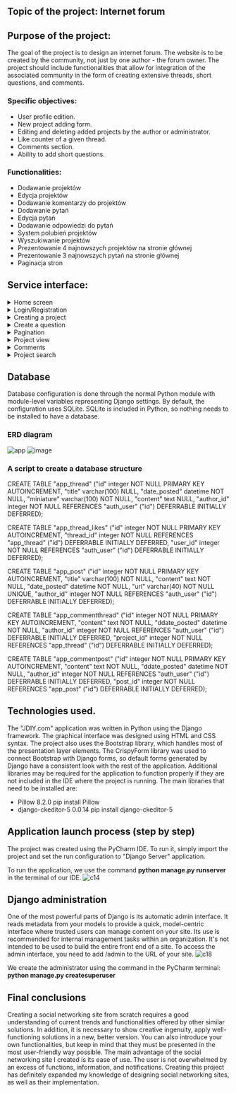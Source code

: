 ## Topic of the project: Internet forum

## Purpose of the project:
The goal of the project is to design an internet forum. The website is to be created by the community, not just by one author - the forum owner.
The project should include functionalities that allow for integration of the associated community in the form of creating extensive threads, short questions, and comments.

### Specific objectives:
* User profile edition.
* New project adding form.
* Editing and deleting added projects by the author or administrator.
* Like counter of a given thread.
* Comments section.
* Ability to add short questions.

### Functionalities:
* Dodawanie projektów
* Edycja projektów
* Dodawanie komentarzy do projektów
* Dodawanie pytań
* Edycja pytań
* Dodawanie odpowiedzi do pytań
* System polubień projektów
* Wyszukiwanie projektów
* Prezentowanie 4 najnowszych projektów na stronie głównej
* Prezentowanie 3 najnowszych pytań na stronie głównej
* Paginacja stron

## Service interface:
<details> <summary> Home screen </summary>
  
The top part of the page is occupied by a menu that allows switching between subpages. Within the banner area, there is a button allowing to go to the user login or registration window. The menu is fully responsive.
  
  ![c3](https://user-images.githubusercontent.com/58951668/121755323-2e83ad80-cb17-11eb-9bef-4354767e0ac9.PNG)
  
The main page presents a collage consisting of the 4 latest posts. Their thumbnail, title (if it fits, up to a maximum of 2 lines), and the number of likes from users are displayed.
  ![c1](https://user-images.githubusercontent.com/58951668/121754718-9802bc80-cb15-11eb-8a85-b5e684c152a9.PNG)
  
Below the collage, the 3 latest questions from users are displayed.
  ![c2](https://user-images.githubusercontent.com/58951668/121754764-b799e500-cb15-11eb-8d2a-1e1045883653.PNG)

On all pages of the application, there is a button to add a new project or question. When hovering over the button, which is familiar to many applications associated with creating a new message, two more buttons are displayed, whose icons are associated with their functionalities.
  ![c4](https://user-images.githubusercontent.com/58951668/121755204-e1074080-cb16-11eb-8fe6-746c31a846ad.png)
  
The page is closed by a footer in an uncommon style. The diagonal lines used in it give the whole thing dynamism and attract the user's attention. The footer contains the most important information, such as the website address, contact details, and links to individual social media.
  ![c5](https://user-images.githubusercontent.com/58951668/121755470-8c17fa00-cb17-11eb-99a6-108bdb690c26.PNG)


</details>
<details> <summary>Login/Registration</summary>
  
The login form is simple and user-friendly.
  ![c6](https://user-images.githubusercontent.com/58951668/121755633-f6309f00-cb17-11eb-943f-75cda62e6680.PNG)

Registration is equally simple. It requires filling in all fields and meeting the appropriate standards.
  ![c7](https://user-images.githubusercontent.com/58951668/121755711-2ed07880-cb18-11eb-838f-8733cb068b9b.PNG)

</details>
<details> <summary>Creating a project</summary>
  
When creating a project, we have two fields that are mandatory to fill in: the title and thumbnail. We have access to ckeditor, which offers features available in traditional text editors, such as formatting (bold, italic, underline, numbered and bulleted lists), tables, block quoting, linking to web resources, inserting graphics, pasting content from Microsoft Word, undoing and redoing operations, and other HTML formatting tools. It also has a built-in spell checking tool.
  ![c8](https://user-images.githubusercontent.com/58951668/121755955-d483e780-cb18-11eb-9b31-ab0944dd4d3b.PNG)

</details>
<details> <summary>Create a question</summary>
Users can also add short questions in addition to projects. They have the same functionalities as projects, with the difference that they can only contain text questions.
  ![c9](https://user-images.githubusercontent.com/58951668/121756210-a18e2380-cb19-11eb-8d56-40e77473c301.PNG)

</details>
<details> <summary>Pagination</summary>
Pagination has been applied for the view of all projects and questions. Its task is to increase the speed of page loading. As a result, the user spends less time loading content that is not needed at the moment. For questions, pagination occurs when their number exceeds 10, while in the case of projects, the limit per page is 6.
  ![c10](https://user-images.githubusercontent.com/58951668/121756396-38f37680-cb1a-11eb-9533-2293e1404f5d.PNG)

</details>
<details> <summary>Project view</summary>
After selecting a project from the homepage or the project view, the user will be taken to the project details page. The view displays the entire content of the posted project. At the top is the project title, followed by the author's information. Additionally, the number of likes and the user's profile picture are displayed. Next, the thumbnail image of the project is shown, followed by the actual project content. The project allows for editing and deletion by the author, as well as deletion by the administrator.
  ![c11](https://user-images.githubusercontent.com/58951668/121756521-aef7dd80-cb1a-11eb-921b-614016122751.PNG)
</details>

<details> <summary>Comments</summary>
The project view also has a comments section. It is equipped with the ability to delete comments by the commenter or the administrator. The comment shows the user's pseudonym, their profile picture, and the content of the comment.
  ![c12](https://user-images.githubusercontent.com/58951668/121756641-1f9efa00-cb1b-11eb-8e29-8d483dae40a7.PNG)

The comment section also exists for questions and is equipped with the same features as the comment section for projects.
  ![c13](https://user-images.githubusercontent.com/58951668/121756785-9936e800-cb1b-11eb-9bb4-8bf99568f896.PNG)

</details>
<details> <summary>Project search</summary>
On all pages of the application, there is a project search field. After entering the full or partial title and pressing the enter key, the project we are looking for will be displayed.
  ![c15](https://user-images.githubusercontent.com/58951668/121769741-9f51b680-cb65-11eb-8d39-7d897c8f54f7.PNG)

</details>

## Database
Database configuration is done through the normal Python module with module-level variables representing Django settings. By default, the configuration uses SQLite. SQLite is included in Python, so nothing needs to be installed to have a database.

### ERD diagram
![app](https://user-images.githubusercontent.com/58951668/114049692-f4362f80-988b-11eb-87ea-1e0195b8b860.png)
![image](https://user-images.githubusercontent.com/58951668/114904786-80aa9a00-9e18-11eb-8976-5cfb72d6db07.png)

### A script to create a database structure
CREATE TABLE "app_thread" ("id" integer NOT NULL PRIMARY KEY AUTOINCREMENT, "title" varchar(100) NULL, "date_posted" datetime NOT NULL, "miniature" varchar(100) NOT NULL, "content" text NULL, "author_id" integer NOT NULL REFERENCES "auth_user" ("id") DEFERRABLE INITIALLY DEFERRED);

CREATE TABLE "app_thread_likes" ("id" integer NOT NULL PRIMARY KEY AUTOINCREMENT, "thread_id" integer NOT NULL REFERENCES "app_thread" ("id") DEFERRABLE INITIALLY DEFERRED, "user_id" integer NOT NULL REFERENCES "auth_user" ("id") DEFERRABLE INITIALLY DEFERRED);

CREATE TABLE "app_post" ("id" integer NOT NULL PRIMARY KEY AUTOINCREMENT, "title" varchar(100) NOT NULL, "content" text NOT NULL, "date_posted" datetime NOT NULL, "url" varchar(40) NOT NULL UNIQUE, "author_id" integer NOT NULL REFERENCES "auth_user" ("id") DEFERRABLE INITIALLY DEFERRED);

CREATE TABLE "app_commentthread" ("id" integer NOT NULL PRIMARY KEY AUTOINCREMENT, "content" text NOT NULL, "ddate_posted" datetime NOT NULL, "author_id" integer NOT NULL REFERENCES "auth_user" ("id") DEFERRABLE INITIALLY DEFERRED, "project_id" integer NOT NULL REFERENCES "app_thread" ("id") DEFERRABLE INITIALLY DEFERRED);

CREATE TABLE "app_commentpost" ("id" integer NOT NULL PRIMARY KEY AUTOINCREMENT, "content" text NOT NULL, "ddate_posted" datetime NOT NULL, "author_id" integer NOT NULL REFERENCES "auth_user" ("id") DEFERRABLE INITIALLY DEFERRED, "post_id" integer NOT NULL REFERENCES "app_post" ("id") DEFERRABLE INITIALLY DEFERRED);

## Technologies used.
The "JDIY.com" application was written in Python using the Django framework. The graphical interface was designed using HTML and CSS syntax. The project also uses the Bootstrap library, which handles most of the presentation layer elements. The CrispyForm library was used to connect Bootstrap with Django forms, so default forms generated by Django have a consistent look with the rest of the application. Additional libraries may be required for the application to function properly if they are not included in the IDE where the project is running. The main libraries that need to be installed are:
- Pillow 8.2.0
pip install Pillow
- django-ckeditor-5 0.0.14
pip install django-ckeditor-5


## Application launch process (step by step)
The project was created using the PyCharm IDE. To run it, simply import the project and set the run configuration to "Django Server" application.

To run the application, we use the command **python manage.py runserver** in the terminal of our IDE.
![c14](https://user-images.githubusercontent.com/58951668/121757671-97225880-cb1e-11eb-8cf3-69e1b3958ba6.PNG)

## Django administration
One of the most powerful parts of Django is its automatic admin interface. It reads metadata from your models to provide a quick, model-centric interface where trusted users can manage content on your site. Its use is recommended for internal management tasks within an organization. It's not intended to be used to build the entire front end of a site. To access the admin interface, you need to add /admin to the URL of your site.
![c18](https://user-images.githubusercontent.com/58951668/121770437-95ca4d80-cb69-11eb-9845-50bd016fcedc.PNG)

We create the administrator using the command in the PyCharm terminal: **python manage.py createsuperuser**

## Final conclusions
Creating a social networking site from scratch requires a good understanding of current trends and functionalities offered by other similar solutions. In addition, it is necessary to show creative ingenuity, apply well-functioning solutions in a new, better version. You can also introduce your own functionalities, but keep in mind that they must be presented in the most user-friendly way possible. The main advantage of the social networking site I created is its ease of use. The user is not overwhelmed by an excess of functions, information, and notifications. Creating this project has definitely expanded my knowledge of designing social networking sites, as well as their implementation.
